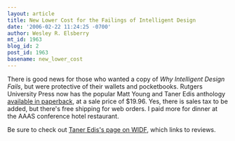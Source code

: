 ```yaml
---
layout: article
title: New Lower Cost for the Failings of Intelligent Design
date: '2006-02-22 11:24:25 -0700'
author: Wesley R. Elsberry
mt_id: 1963
blog_id: 2
post_id: 1963
basename: new_lower_cost
---
```

There is good news for those who wanted a copy of _Why Intelligent Design Fails_, but were protective of their wallets and pocketbooks. Rutgers University Press now has the popular Matt Young and Taner Edis anthology [available in paperback](http://165.230.98.36/acatalog/____1147.html), at a sale price of $19.96. Yes, there is sales tax to be added, but there's free shipping for web orders. I paid more for dinner at the AAAS conference hotel restaurant.

Be sure to check out [Taner Edis's page on WIDF](http://www2.truman.edu/~edis/books/id/), which links to reviews.
